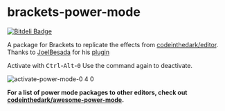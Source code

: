 # brackets-power-mode

[![Bitdeli Badge](https://d2weczhvl823v0.cloudfront.net/Equals182/brackets-power-mode/trend.png)](https://bitdeli.com/free "Bitdeli Badge")


A package for Brackets to replicate the effects from [codeinthedark/editor](https://github.com/codeinthedark/editor).  
Thanks to [JoelBesada](https://github.com/JoelBesada) for his [plugin](https://github.com/JoelBesada/activate-power-mode)

Activate with <kbd>Ctrl</kbd>-<kbd>Alt</kbd>-<kbd>0</kbd> Use the command again to deactivate. 

![activate-power-mode-0 4 0](https://cloud.githubusercontent.com/assets/688415/11615565/10f16456-9c65-11e5-8af4-265f01fc83a0.gif)

**For a list of power mode packages to other editors, check out [codeinthedark/awesome-power-mode](https://github.com/codeinthedark/awesome-power-mode).**
